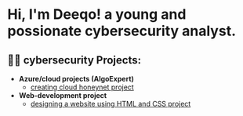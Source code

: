<h1>Hi, I'm Deeqo! a young and possionate cybersecurity analyst.</h1>

<h2>👨‍💻 cybersecurity Projects:</h2>

- <b> Azure/cloud projects (AlgoExpert)</b>
  - [creating cloud honeynet project](https://github.com/dqoahmed/Azure-Honey-Net-Proj)
- <b> Web-development project</b>
  - [designing a website using HTML and CSS project](https://github.com/dqoahmed/Azure-Honey-Net-Proj)






